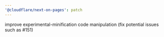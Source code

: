 ```yaml
---
'@cloudflare/next-on-pages': patch
---
```


improve experimental-minification code manipulation (fix potential issues such as #151)
